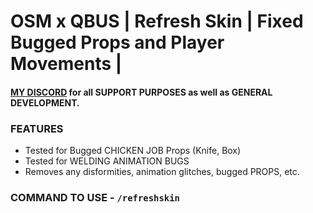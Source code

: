 # OSM x QBUS | Refresh Skin | Fixed Bugged Props and Player Movements | 

#### [MY DISCORD](https://discord.com/invite/jrNxkpVaJU) for all SUPPORT PURPOSES as well as GENERAL DEVELOPMENT. 

### FEATURES
- Tested for Bugged CHICKEN JOB Props (Knife, Box)
- Tested for WELDING ANIMATION BUGS
- Removes any disformities, animation glitches, bugged PROPS, etc. 

### COMMAND TO USE - `/refreshskin`
